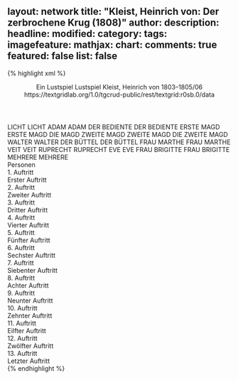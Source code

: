 layout: network
title: "Kleist, Heinrich von: Der zerbrochene Krug (1808)"
author:
description:
headline:
modified:
category:
tags:
imagefeature:
mathjax:
chart:
comments: true
featured: false
list: false
---
{% highlight xml %}
<?xml-model href="https://raw.githubusercontent.com/DLiNa/project/master/rules/lina.rnc"?><?xml-model href="https://raw.githubusercontent.com/DLiNa/project/master/rules/lina.sch"?>
<play xmlns="http://lina.digital">
  <header>
    <title>Der zerbrochene Krug</title>
    <subtitle>Ein Lustspiel</subtitle>
    <genretitle>Lustspiel</genretitle>
    <author>Kleist, Heinrich von</author>
    <date type="print" when="1811"/>
    <date type="premiere" when="1808"/>
    <date type="written" when="1806">1803–1805/06</date>
    <source>https://textgridlab.org/1.0/tgcrud-public/rest/textgrid:r0sb.0/data</source>
  </header>
  <personae>
    <character>
      <name>LICHT</name>
      <alias xml:id="licht">
        <name>LICHT</name>
      </alias>
    </character>
    <character>
      <name>ADAM</name>
      <alias xml:id="adam">
        <name>ADAM</name>
      </alias>
    </character>
    <character>
      <name>DER BEDIENTE</name>
      <alias xml:id="der_bediente">
        <name>DER BEDIENTE</name>
      </alias>
    </character>
    <character>
      <name>ERSTE MAGD</name>
      <alias xml:id="erste_magd">
        <name>ERSTE MAGD</name>
      </alias>
      <alias xml:id="die_magd">
        <name>DIE MAGD</name>
      </alias>
    </character>
    <character>
      <name>ZWEITE MAGD</name>
      <alias xml:id="zweite_magd">
        <name>ZWEITE MAGD</name>
      </alias>
      <alias xml:id="die_zweite_magd">
        <name>DIE ZWEITE MAGD</name>
      </alias>
    </character>
    <character>
      <name>WALTER</name>
      <alias xml:id="walter">
        <name>WALTER</name>
      </alias>
    </character>
    <character>
      <name>DER BÜTTEL</name>
      <alias xml:id="der_büttel">
        <name>DER BÜTTEL</name>
      </alias>
    </character>
    <character>
      <name>FRAU MARTHE</name>
      <alias xml:id="frau_marthe">
        <name>FRAU MARTHE</name>
      </alias>
    </character>
    <character>
      <name>VEIT</name>
      <alias xml:id="veit">
        <name>VEIT</name>
      </alias>
    </character>
    <character>
      <name>RUPRECHT</name>
      <alias xml:id="ruprecht">
        <name>RUPRECHT</name>
      </alias>
    </character>
    <character>
      <name>EVE</name>
      <alias xml:id="eve">
        <name>EVE</name>
      </alias>
    </character>
    <character>
      <name>FRAU BRIGITTE</name>
      <alias xml:id="frau_brigitte">
        <name>FRAU BRIGITTE</name>
      </alias>
    </character>
    <character>
      <name>MEHRERE</name>
      <alias xml:id="mehrere">
        <name>MEHRERE</name>
      </alias>
    </character>
  </personae>
  <text>
    <div>
      <head>Personen</head>
    </div>
    <div>
      <head>1. Auftritt</head>
      <div>
        <head>Erster Auftritt</head>
        <sp who="#licht">
          <amount n="45" unit="speech_acts"/>
          <amount n="535" unit="words"/>
          <amount n="88" unit="lines"/>
          <amount n="2950" unit="chars"/>
        </sp>
        <sp who="#adam">
          <amount n="45" unit="speech_acts"/>
          <amount n="728" unit="words"/>
          <amount n="111" unit="lines"/>
          <amount n="3963" unit="chars"/>
        </sp>
      </div>
    </div>
    <div>
      <head>2. Auftritt</head>
      <div>
        <head>Zweiter Auftritt</head>
        <sp who="#der_bediente">
          <amount n="9" unit="speech_acts"/>
          <amount n="83" unit="words"/>
          <amount n="14" unit="lines"/>
          <amount n="452" unit="chars"/>
        </sp>
        <sp who="#adam">
          <amount n="41" unit="speech_acts"/>
          <amount n="471" unit="words"/>
          <amount n="82" unit="lines"/>
          <amount n="2459" unit="chars"/>
        </sp>
        <sp who="#licht">
          <amount n="28" unit="speech_acts"/>
          <amount n="163" unit="words"/>
          <amount n="34" unit="lines"/>
          <amount n="875" unit="chars"/>
        </sp>
        <sp who="#erste_magd">
          <amount n="6" unit="speech_acts"/>
          <amount n="50" unit="words"/>
          <amount n="9" unit="lines"/>
          <amount n="276" unit="chars"/>
        </sp>
        <sp who="#zweite_magd">
          <amount n="7" unit="speech_acts"/>
          <amount n="53" unit="words"/>
          <amount n="11" unit="lines"/>
          <amount n="263" unit="chars"/>
        </sp>
        <sp who="#erste_magd #zweite_magd">
          <amount n="1" unit="speech_acts"/>
          <amount n="7" unit="words"/>
          <amount n="1" unit="lines"/>
          <amount n="32" unit="chars"/>
        </sp>
        <sp who="#die_zweite_magd">
          <amount n="2" unit="speech_acts"/>
          <amount n="16" unit="words"/>
          <amount n="3" unit="lines"/>
          <amount n="90" unit="chars"/>
        </sp>
      </div>
    </div>
    <div>
      <head>3. Auftritt</head>
      <div>
        <head>Dritter Auftritt</head>
        <sp who="#adam">
          <amount n="5" unit="speech_acts"/>
          <amount n="104" unit="words"/>
          <amount n="14" unit="lines"/>
          <amount n="552" unit="chars"/>
        </sp>
        <sp who="#licht">
          <amount n="5" unit="speech_acts"/>
          <amount n="56" unit="words"/>
          <amount n="10" unit="lines"/>
          <amount n="312" unit="chars"/>
        </sp>
      </div>
    </div>
    <div>
      <head>4. Auftritt</head>
      <div>
        <head>Vierter Auftritt</head>
        <sp who="#walter">
          <amount n="14" unit="speech_acts"/>
          <amount n="306" unit="words"/>
          <amount n="46" unit="lines"/>
          <amount n="1721" unit="chars"/>
        </sp>
        <sp who="#adam">
          <amount n="13" unit="speech_acts"/>
          <amount n="261" unit="words"/>
          <amount n="39" unit="lines"/>
          <amount n="1398" unit="chars"/>
        </sp>
        <sp who="#licht">
          <amount n="4" unit="speech_acts"/>
          <amount n="40" unit="words"/>
          <amount n="7" unit="lines"/>
          <amount n="230" unit="chars"/>
        </sp>
      </div>
    </div>
    <div>
      <head>5. Auftritt</head>
      <div>
        <head>Fünfter Auftritt</head>
        <sp who="#zweite_magd">
          <amount n="3" unit="speech_acts"/>
          <amount n="59" unit="words"/>
          <amount n="8" unit="lines"/>
          <amount n="297" unit="chars"/>
        </sp>
        <sp who="#adam">
          <amount n="18" unit="speech_acts"/>
          <amount n="208" unit="words"/>
          <amount n="35" unit="lines"/>
          <amount n="1090" unit="chars"/>
        </sp>
        <sp who="#walter">
          <amount n="14" unit="speech_acts"/>
          <amount n="142" unit="words"/>
          <amount n="24" unit="lines"/>
          <amount n="744" unit="chars"/>
        </sp>
        <sp who="#der_büttel">
          <amount n="1" unit="speech_acts"/>
          <amount n="5" unit="words"/>
          <amount n="1" unit="lines"/>
          <amount n="20" unit="chars"/>
        </sp>
      </div>
    </div>
    <div>
      <head>6. Auftritt</head>
      <div>
        <head>Sechster Auftritt</head>
        <sp who="#frau_marthe">
          <amount n="7" unit="speech_acts"/>
          <amount n="385" unit="words"/>
          <amount n="51" unit="lines"/>
          <amount n="2074" unit="chars"/>
        </sp>
        <sp who="#veit">
          <amount n="3" unit="speech_acts"/>
          <amount n="47" unit="words"/>
          <amount n="7" unit="lines"/>
          <amount n="247" unit="chars"/>
        </sp>
        <sp who="#ruprecht">
          <amount n="6" unit="speech_acts"/>
          <amount n="125" unit="words"/>
          <amount n="17" unit="lines"/>
          <amount n="634" unit="chars"/>
        </sp>
        <sp who="#eve">
          <amount n="6" unit="speech_acts"/>
          <amount n="118" unit="words"/>
          <amount n="18" unit="lines"/>
          <amount n="655" unit="chars"/>
        </sp>
      </div>
    </div>
    <div>
      <head>7. Auftritt</head>
      <div>
        <head>Siebenter Auftritt</head>
        <sp who="#adam">
          <amount n="115" unit="speech_acts"/>
          <amount n="1353" unit="words"/>
          <amount n="216" unit="lines"/>
          <amount n="7374" unit="chars"/>
        </sp>
        <sp who="#eve">
          <amount n="18" unit="speech_acts"/>
          <amount n="170" unit="words"/>
          <amount n="25" unit="lines"/>
          <amount n="850" unit="chars"/>
        </sp>
        <sp who="#licht">
          <amount n="24" unit="speech_acts"/>
          <amount n="193" unit="words"/>
          <amount n="33" unit="lines"/>
          <amount n="1007" unit="chars"/>
        </sp>
        <sp who="#walter">
          <amount n="36" unit="speech_acts"/>
          <amount n="575" unit="words"/>
          <amount n="81" unit="lines"/>
          <amount n="3165" unit="chars"/>
        </sp>
        <sp who="#frau_marthe">
          <amount n="34" unit="speech_acts"/>
          <amount n="1141" unit="words"/>
          <amount n="158" unit="lines"/>
          <amount n="6044" unit="chars"/>
        </sp>
        <sp who="#ruprecht">
          <amount n="37" unit="speech_acts"/>
          <amount n="1236" unit="words"/>
          <amount n="162" unit="lines"/>
          <amount n="6417" unit="chars"/>
        </sp>
        <sp who="#veit">
          <amount n="1" unit="speech_acts"/>
          <amount n="5" unit="words"/>
          <amount n="1" unit="lines"/>
          <amount n="21" unit="chars"/>
        </sp>
      </div>
    </div>
    <div>
      <head>8. Auftritt</head>
      <div>
        <head>Achter Auftritt</head>
        <sp who="#adam">
          <amount n="3" unit="speech_acts"/>
          <amount n="16" unit="words"/>
          <amount n="3" unit="lines"/>
          <amount n="85" unit="chars"/>
        </sp>
        <sp who="#die_magd">
          <amount n="1" unit="speech_acts"/>
          <amount n="1" unit="words"/>
          <amount n="1" unit="lines"/>
          <amount n="7" unit="chars"/>
        </sp>
        <sp who="#walter">
          <amount n="1" unit="speech_acts"/>
          <amount n="2" unit="words"/>
          <amount n="1" unit="lines"/>
          <amount n="10" unit="chars"/>
        </sp>
      </div>
    </div>
    <div>
      <head>9. Auftritt</head>
      <div>
        <head>Neunter Auftritt</head>
        <sp who="#adam">
          <amount n="34" unit="speech_acts"/>
          <amount n="729" unit="words"/>
          <amount n="101" unit="lines"/>
          <amount n="3992" unit="chars"/>
        </sp>
        <sp who="#walter">
          <amount n="28" unit="speech_acts"/>
          <amount n="311" unit="words"/>
          <amount n="48" unit="lines"/>
          <amount n="1709" unit="chars"/>
        </sp>
        <sp who="#licht">
          <amount n="4" unit="speech_acts"/>
          <amount n="21" unit="words"/>
          <amount n="5" unit="lines"/>
          <amount n="122" unit="chars"/>
        </sp>
        <sp who="#frau_marthe">
          <amount n="14" unit="speech_acts"/>
          <amount n="673" unit="words"/>
          <amount n="86" unit="lines"/>
          <amount n="3498" unit="chars"/>
        </sp>
        <sp who="#eve">
          <amount n="12" unit="speech_acts"/>
          <amount n="470" unit="words"/>
          <amount n="64" unit="lines"/>
          <amount n="2544" unit="chars"/>
        </sp>
        <sp who="#ruprecht">
          <amount n="17" unit="speech_acts"/>
          <amount n="262" unit="words"/>
          <amount n="37" unit="lines"/>
          <amount n="1391" unit="chars"/>
        </sp>
        <sp who="#veit">
          <amount n="8" unit="speech_acts"/>
          <amount n="255" unit="words"/>
          <amount n="37" unit="lines"/>
          <amount n="1438" unit="chars"/>
        </sp>
      </div>
    </div>
    <div>
      <head>10. Auftritt</head>
      <div>
        <head>Zehnter Auftritt</head>
        <sp who="#adam">
          <amount n="53" unit="speech_acts"/>
          <amount n="689" unit="words"/>
          <amount n="105" unit="lines"/>
          <amount n="3596" unit="chars"/>
        </sp>
        <sp who="#walter">
          <amount n="58" unit="speech_acts"/>
          <amount n="597" unit="words"/>
          <amount n="98" unit="lines"/>
          <amount n="3036" unit="chars"/>
        </sp>
        <sp who="#die_magd">
          <amount n="1" unit="speech_acts"/>
          <amount n="1" unit="words"/>
          <amount n="1" unit="lines"/>
          <amount n="5" unit="chars"/>
        </sp>
        <sp who="#ruprecht">
          <amount n="7" unit="speech_acts"/>
          <amount n="74" unit="words"/>
          <amount n="11" unit="lines"/>
          <amount n="367" unit="chars"/>
        </sp>
        <sp who="#frau_marthe">
          <amount n="8" unit="speech_acts"/>
          <amount n="274" unit="words"/>
          <amount n="38" unit="lines"/>
          <amount n="1462" unit="chars"/>
        </sp>
      </div>
    </div>
    <div>
      <head>11. Auftritt</head>
      <div>
        <head>Eilfter Auftritt</head>
        <sp who="#licht">
          <amount n="23" unit="speech_acts"/>
          <amount n="249" unit="words"/>
          <amount n="43" unit="lines"/>
          <amount n="1421" unit="chars"/>
        </sp>
        <sp who="#walter">
          <amount n="56" unit="speech_acts"/>
          <amount n="495" unit="words"/>
          <amount n="81" unit="lines"/>
          <amount n="2552" unit="chars"/>
        </sp>
        <sp who="#adam">
          <amount n="37" unit="speech_acts"/>
          <amount n="695" unit="words"/>
          <amount n="107" unit="lines"/>
          <amount n="3805" unit="chars"/>
        </sp>
        <sp who="#frau_marthe">
          <amount n="7" unit="speech_acts"/>
          <amount n="55" unit="words"/>
          <amount n="9" unit="lines"/>
          <amount n="276" unit="chars"/>
        </sp>
        <sp who="#ruprecht">
          <amount n="20" unit="speech_acts"/>
          <amount n="127" unit="words"/>
          <amount n="26" unit="lines"/>
          <amount n="654" unit="chars"/>
        </sp>
        <sp who="#frau_brigitte">
          <amount n="20" unit="speech_acts"/>
          <amount n="662" unit="words"/>
          <amount n="92" unit="lines"/>
          <amount n="3668" unit="chars"/>
        </sp>
        <sp who="#veit">
          <amount n="4" unit="speech_acts"/>
          <amount n="19" unit="words"/>
          <amount n="4" unit="lines"/>
          <amount n="104" unit="chars"/>
        </sp>
        <sp who="#eve">
          <amount n="11" unit="speech_acts"/>
          <amount n="85" unit="words"/>
          <amount n="18" unit="lines"/>
          <amount n="469" unit="chars"/>
        </sp>
      </div>
    </div>
    <div>
      <head>12. Auftritt</head>
      <div>
        <head>Zwölfter Auftritt</head>
        <sp who="#ruprecht">
          <amount n="3" unit="speech_acts"/>
          <amount n="65" unit="words"/>
          <amount n="9" unit="lines"/>
          <amount n="336" unit="chars"/>
        </sp>
        <sp who="#eve">
          <amount n="6" unit="speech_acts"/>
          <amount n="153" unit="words"/>
          <amount n="23" unit="lines"/>
          <amount n="919" unit="chars"/>
        </sp>
        <sp who="#walter">
          <amount n="7" unit="speech_acts"/>
          <amount n="130" unit="words"/>
          <amount n="19" unit="lines"/>
          <amount n="696" unit="chars"/>
        </sp>
        <sp who="#licht">
          <amount n="3" unit="speech_acts"/>
          <amount n="62" unit="words"/>
          <amount n="9" unit="lines"/>
          <amount n="346" unit="chars"/>
        </sp>
        <sp who="#frau_brigitte">
          <amount n="1" unit="speech_acts"/>
          <amount n="7" unit="words"/>
          <amount n="1" unit="lines"/>
          <amount n="41" unit="chars"/>
        </sp>
        <sp who="#veit">
          <amount n="1" unit="speech_acts"/>
          <amount n="20" unit="words"/>
          <amount n="2" unit="lines"/>
          <amount n="100" unit="chars"/>
        </sp>
        <sp who="#mehrere">
          <amount n="1" unit="speech_acts"/>
          <amount n="17" unit="words"/>
          <amount n="2" unit="lines"/>
          <amount n="82" unit="chars"/>
        </sp>
      </div>
    </div>
    <div>
      <head>13. Auftritt</head>
      <div>
        <head>Letzter Auftritt</head>
        <sp who="#frau_marthe">
          <amount n="3" unit="speech_acts"/>
          <amount n="38" unit="words"/>
          <amount n="5" unit="lines"/>
          <amount n="201" unit="chars"/>
        </sp>
        <sp who="#walter">
          <amount n="2" unit="speech_acts"/>
          <amount n="15" unit="words"/>
          <amount n="3" unit="lines"/>
          <amount n="100" unit="chars"/>
        </sp>
      </div>
    </div>
  </text>
</play>
{% endhighlight %}